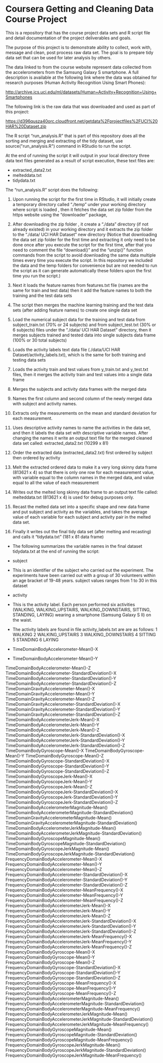 # Coursera Getting and Cleaning Data Course Project

This is a repository that has the course project data sets and R script file and detail documentation of the project deliverables and goals. 

The purpose of this project is to demonstrate ability to collect, work with, message and clean, post process raw data set. The goal is to prepare tidy data set that can be used for later analysis by others.

The data linked to from the course website represent data collected from the accelerometers from the Samsung Galaxy S smartphone. A full description is available at the following link where the data was obtained for research purposes (Human Activity Recognition Using Smart Phones):

http://archive.ics.uci.edu/ml/datasets/Human+Activity+Recognition+Using+Smartphones

The following link is the raw data that was downloaded and used as part of this project:

https://d396qusza40orc.cloudfront.net/getdata%2Fprojectfiles%2FUCI%20HAR%20Dataset.zip

The R script “run_analysis.R” that is part of this repository does all the sorting and merging and extracting of the tidy dataset, use source("run_analysis.R") command in RStudio to run the script. 

At the end of running the script it will output in your local directory three data text files generated as a result of script execution, these text files are:

* extracted_data2.txt
* melteddata.txt
* tidydata.txt

The “run_analysis.R” script does the following:

1. Upon running the script for the first time in RStudio, it will initially create a temporary directory called “./temp” under your working directory where script is loaded , then it fetches the data set zip folder from the https website using the “downloader” package,

2. After downloading the zip folder , it create a “./data” directory (if not already existed) in your working directory and it extracts the zip folder to the “./data/ UCI HAR Dataset” new directory (Notice that downloading the data set zip folder for the first time and extracting it only need to be done once after you execute the script for the first time, after that you need to comment the file “download()” and the “unzip()” function commands from the script to avoid downloading the same data multiple times every time you execute the script. In this repository we included the data and the temp folders for convenience but are not needed to run the script as it can generate automatically these folders upon the first time you run the script.)

3. Next it loads the feature names from features.txt file (names are the same for train and test data) then it add the feature names to both the training and the test data sets

4. The script then merges the machine learning training and the test data sets (after adding feature names) to create one single data set

5. Load the numerical subject data for the training and test data from subject_train.txt (70% or 24 subjects) and from subject_test.txt (30% or 6 subjects) files under the “./data/ UCI HAR Dataset” directory, then it merges subjects trained and tested data into single subjects data frame (100% or 30 total subjects) 

6. Loads the activity labels text data file (./data/UCI HAR Dataset/activity_labels.txt), which is the same for both training and testing data sets

7. Loads the activity train and test values from y_train.txt and y_test.txt files, then it merges the activity train and test values into a single data frame

8. Merges the subjects and activity data frames with the merged data 

9. Names the first column and second column of the newly merged data with subject and activity names.

10. Extracts only the measurements on the mean and standard deviation for each measurement. 

11. Uses descriptive activity names to name the activities in the data set, and then it labels the data set with descriptive variable names. After changing the names it write an output text file for the merged cleaned data set called: extracted_data2.txt (10299 x 81)

12. Order the extracted data (extracted_data2.txt)  first ordered by subject then ordered by activity

13. Melt the extracted ordered data to make it a very long skinny data frame (813621 x 4) so that there is only one row for each measurement value, with variable equal to the column names in the merged data, and value equal to all the value of each measurement

14. Writes out the melted long skinny data frame to an output text file called: melteddata.txt (813621 x 4) is used for debug purposes only.

15. Recast the melted data set into a specific shape and new data frame and put subject and activity as the variables, and takes the average value of each variable for each subject and activity pair in the melted data set. 

16. Finally it writes out the final tidy data set (after melting and recasting) and calls it “tidydata.txt” (181 x  81 data frame)

* The following summarizes the variable names in the final dataset tidydata.txt at the end of running the script:

* subject 
+ This is an identifier of the subject who carried out the experiment. The experiments have been carried out with a group of 30 volunteers within an age bracket of 19-48 years. subject values ranges from 1 to 30 in this dataset

* activity
+ This is the activity label. Each person performed six activities (WALKING, WALKING_UPSTAIRS, WALKING_DOWNSTAIRS, SITTING, STANDING, LAYING) wearing a smartphone (Samsung Galaxy S II) on the waist. 
+ The activity labels are found in file activity_labels.txt are are as follows:
    1 WALKING
    2 WALKING_UPSTAIRS
    3 WALKING_DOWNSTAIRS
    4 SITTING
    5 STANDING
    6 LAYING


+ TimeDomainBodyAccelerometer-Mean()-X
+ TimeDomainBodyAccelerometer-Mean()-Y

TimeDomainBodyAccelerometer-Mean()-Z TimeDomainBodyAccelerometer-StandardDeviation()-X TimeDomainBodyAccelerometer-StandardDeviation()-Y TimeDomainBodyAccelerometer-StandardDeviation()-Z TimeDomainGravityAccelerometer-Mean()-X TimeDomainGravityAccelerometer-Mean()-Y TimeDomainGravityAccelerometer-Mean()-Z TimeDomainGravityAccelerometer-StandardDeviation()-X TimeDomainGravityAccelerometer-StandardDeviation()-Y TimeDomainGravityAccelerometer-StandardDeviation()-Z TimeDomainBodyAccelerometerJerk-Mean()-X TimeDomainBodyAccelerometerJerk-Mean()-Y TimeDomainBodyAccelerometerJerk-Mean()-Z TimeDomainBodyAccelerometerJerk-StandardDeviation()-X TimeDomainBodyAccelerometerJerk-StandardDeviation()-Y TimeDomainBodyAccelerometerJerk-StandardDeviation()-Z TimeDomainBodyGyroscope-Mean()-X TimeDomainBodyGyroscope-Mean()-Y TimeDomainBodyGyroscope-Mean()-Z TimeDomainBodyGyroscope-StandardDeviation()-X TimeDomainBodyGyroscope-StandardDeviation()-Y TimeDomainBodyGyroscope-StandardDeviation()-Z TimeDomainBodyGyroscopeJerk-Mean()-X TimeDomainBodyGyroscopeJerk-Mean()-Y TimeDomainBodyGyroscopeJerk-Mean()-Z TimeDomainBodyGyroscopeJerk-StandardDeviation()-X TimeDomainBodyGyroscopeJerk-StandardDeviation()-Y TimeDomainBodyGyroscopeJerk-StandardDeviation()-Z TimeDomainBodyAccelerometerMagnitude-Mean() TimeDomainBodyAccelerometerMagnitude-StandardDeviation() TimeDomainGravityAccelerometerMagnitude-Mean() TimeDomainGravityAccelerometerMagnitude-StandardDeviation() TimeDomainBodyAccelerometerJerkMagnitude-Mean() TimeDomainBodyAccelerometerJerkMagnitude-StandardDeviation() TimeDomainBodyGyroscopeMagnitude-Mean() TimeDomainBodyGyroscopeMagnitude-StandardDeviation() TimeDomainBodyGyroscopeJerkMagnitude-Mean() TimeDomainBodyGyroscopeJerkMagnitude-StandardDeviation() FrequencyDomainBodyAccelerometer-Mean()-X FrequencyDomainBodyAccelerometer-Mean()-Y FrequencyDomainBodyAccelerometer-Mean()-Z FrequencyDomainBodyAccelerometer-StandardDeviation()-X FrequencyDomainBodyAccelerometer-StandardDeviation()-Y FrequencyDomainBodyAccelerometer-StandardDeviation()-Z FrequencyDomainBodyAccelerometer-MeanFrequency()-X FrequencyDomainBodyAccelerometer-MeanFrequency()-Y FrequencyDomainBodyAccelerometer-MeanFrequency()-Z FrequencyDomainBodyAccelerometerJerk-Mean()-X FrequencyDomainBodyAccelerometerJerk-Mean()-Y FrequencyDomainBodyAccelerometerJerk-Mean()-Z FrequencyDomainBodyAccelerometerJerk-StandardDeviation()-X FrequencyDomainBodyAccelerometerJerk-StandardDeviation()-Y FrequencyDomainBodyAccelerometerJerk-StandardDeviation()-Z FrequencyDomainBodyAccelerometerJerk-MeanFrequency()-X FrequencyDomainBodyAccelerometerJerk-MeanFrequency()-Y FrequencyDomainBodyAccelerometerJerk-MeanFrequency()-Z FrequencyDomainBodyGyroscope-Mean()-X FrequencyDomainBodyGyroscope-Mean()-Y FrequencyDomainBodyGyroscope-Mean()-Z FrequencyDomainBodyGyroscope-StandardDeviation()-X FrequencyDomainBodyGyroscope-StandardDeviation()-Y FrequencyDomainBodyGyroscope-StandardDeviation()-Z FrequencyDomainBodyGyroscope-MeanFrequency()-X FrequencyDomainBodyGyroscope-MeanFrequency()-Y FrequencyDomainBodyGyroscope-MeanFrequency()-Z FrequencyDomainBodyAccelerometerMagnitude-Mean() FrequencyDomainBodyAccelerometerMagnitude-StandardDeviation() FrequencyDomainBodyAccelerometerMagnitude-MeanFrequency() FrequencyDomainBodyAccelerometerJerkMagnitude-Mean() FrequencyDomainBodyAccelerometerJerkMagnitude-StandardDeviation() FrequencyDomainBodyAccelerometerJerkMagnitude-MeanFrequency() FrequencyDomainBodyGyroscopeMagnitude-Mean() FrequencyDomainBodyGyroscopeMagnitude-StandardDeviation() FrequencyDomainBodyGyroscopeMagnitude-MeanFrequency() FrequencyDomainBodyGyroscopeJerkMagnitude-Mean() FrequencyDomainBodyGyroscopeJerkMagnitude-StandardDeviation() FrequencyDomainBodyGyroscopeJerkMagnitude-MeanFrequency()



